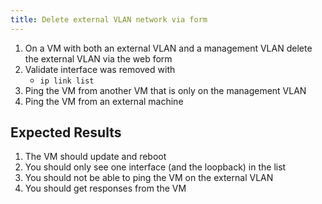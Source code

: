 ```yaml
---
title: Delete external VLAN network via form
---
```

1. On a VM with both an external VLAN and a management VLAN delete the external VLAN via the web form
1. Validate interface was removed with
    - `ip link list`
1. Ping the VM from another VM that is only on the management VLAN
1. Ping the VM from an external machine

## Expected Results
1. The VM should update and reboot
1. You should only see one interface (and the loopback) in the list
1. You should not be able to ping the VM on the external VLAN
1. You should get responses from the VM